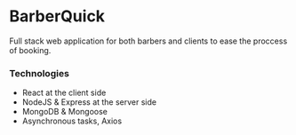 # BarberQuick
Full stack web application for both barbers and clients to ease the proccess of booking.

### Technologies
* React at the client side
* NodeJS & Express at the server side
* MongoDB & Mongoose
* Asynchronous tasks, Axios


